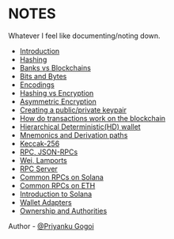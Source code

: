 # NOTES
Whatever I feel like documenting/noting down.

- [Introduction](./introduction.md) <br />
- [Hashing](./hashing.md) <br />
- [Banks vs Blockchains](BvB.md) <br />
- [Bits and Bytes](Bits&Bytes.md) <br />
- [Encodings](encodings.md) <br />
- [Hashing vs Encryption](encryption.md) <br />
- [Asymmetric Encryption](asymmetric-encryption.md) <br />
- [Creating a public/private keypair](keypair.md) <br />
- [How do transactions work on the blockchain](transactions.md) <br />
- [Hierarchical Deterministic(HD) wallet](HD-wallet.md) <br />
- [Mnemonics and Derivation paths](wallet.md) <br />
- [Keccak-256](keccak-256.md) <br />
- [RPC, JSON-RPCs](RPC.md) <br />
- [Wei, Lamports](Wei-Lamports.md) <br />
- [RPC Server](RPC-server.md) <br />
- [Common RPCs on Solana](common-RPCs-solana.md) <br />
- [Common RPCs on ETH](common-RPCs-ETH.md) <br />
- [Introduction to Solana](solana-jargon.md) <br />
- [Wallet Adapters](client-side-solana.md) <br />
- [Ownership and Authorities](ownership-and-authorities.md) <br />

Author - [@Priyanku Gogoi](https://github.com/ppriyankuu/)